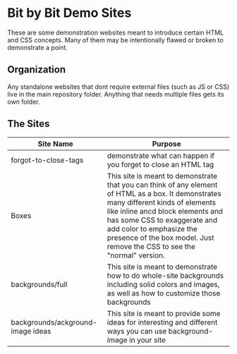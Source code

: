 # Bit by Bit Demo Sites 

These are some demonstration websites meant to introduce certain HTML and CSS concepts. Many of them may be intentionally flawed or broken to demonstrate a point.


## Organization

Any standalone websites that dont require external files (such as JS or CSS) live in the main repository folder. Anything that needs multiple files gets its own folder.


## The Sites

|    Site Name   |    Purpose      |
|--------|----------|
|   forgot-to-close-tags    |    demonstrate what can happen if you forget to close an HTML tag      |
|    Boxes   |    This site is meant to demonstrate that you can think of any element of HTML as a box. It demonstrates many different kinds of elements like inline ancd block elements and has some CSS to exaggerate and add color to emphasize the presence of the box model. Just remove the CSS to see the "normal" version.     |
|    backgrounds/full   |    This site is meant to demonstrate how to do whole-site backgrounds including solid colors and images, as well as how to customize those backgrounds    |
|    backgrounds/ackground-image ideas   |    This site is meant to provide some ideas for interesting and different ways you can use background-image in your site   |